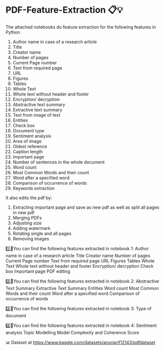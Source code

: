 # PDF-Feature-Extraction 📋💡
The attached notebooks do feature extraction for the following features in Python
1.	Author name in case of a research article
2.	Title
3.	Creator name
4.	Number of pages
5.	Current Page number
6.	Text from required page
7.	URL
8.	Figures
9.	Tables
10.	Whole Text
11.	Whole text without header and footer
12.	Encryption/ decryption
13.	Abstractive text summary
14.	Extractive text summary
15.	Text from image of text
16.	Entities
17.	Check box
18.	Document type
19.	Sentiment analysis
20.	Area of image
21.	Oldest reference
22.	Caption length
23.	Important page
24.	Number of sentences in the whole document
25.	Word count
26.	Most Common Words and their count
27.	Word after a specified word
28.	Comparison of occurrence of words
29. Keywords extraction

It also edits the pdf by:
1.	Extracting important page and save as new pdf as well as split all pages in new pdf
2.	Merging PDFs
3.	Adjusting size
4.	Adding watermark
5.	Rotating single and all pages
6.	Removing images

1️⃣📂You can find the following features extracted in notebook 1:
Author name in case of a research article
Title
Creator name
Number of pages
Current Page number
Text from required page
URL
Figures
Tables
Whole Text
Whole text without header and footer
Encryption/ decryption
Check box
Important page
PDF editing

2️⃣📂You can find the following features extracted in notebook 2:
Abstractive Text Summary
Extractive Text Summary
Entities
Word count
Most Common Words and their count
Word after a specified word
Comparison of occurrence of words

3️⃣📂You can find the following features extracted in notebook 3:
Type of document

4️⃣📂You can find the following features extracted in notebook 4:
Sentiment analysis
Topic Modelling
Model Complexity and Coherence Score

📊 Dataset at https://www.kaggle.com/datasets/aroojarif12143/pdfdataset
